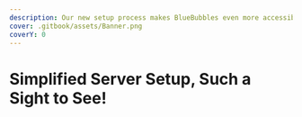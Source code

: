 ```yaml
---
description: Our new setup process makes BlueBubbles even more accessible for users
cover: .gitbook/assets/Banner.png
coverY: 0
---
```


# Simplified Server Setup, Such a Sight to See!


